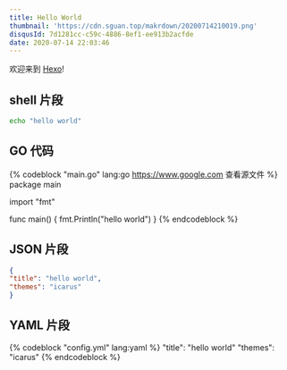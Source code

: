 ```yaml
---
title: Hello World
thumbnail: 'https://cdn.sguan.top/makrdown/20200714210019.png'
disqusId: 7d1281cc-c59c-4886-8ef1-ee913b2acfde
date: 2020-07-14 22:03:46
---
```


欢迎来到 [Hexo](https://hexo.io/)!

<!-- more -->

## shell 片段

```bash
echo "hello world"
```

## GO 代码

{% codeblock "main.go" lang:go https://www.google.com 查看源文件 %}
package main

import "fmt"

func main() {
	fmt.Println("hello world")
}
{% endcodeblock %}

## JSON 片段

```json
{
"title": "hello world",
"themes": "icarus"
}
```

## YAML 片段

{% codeblock "config.yml" lang:yaml %}
"title": "hello world"
"themes": "icarus"
{% endcodeblock %}